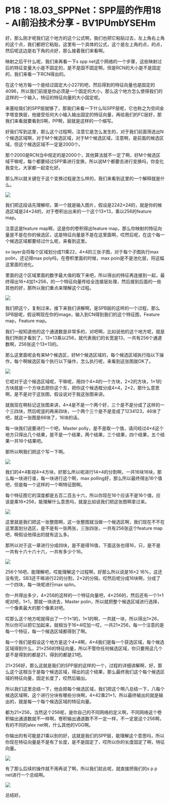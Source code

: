 # P18：18.03_SPPNet：SPP层的作用18 - AI前沿技术分享 - BV1PUmbYSEHm

好，那么刚才呢我们这个地方的这个公式啊，我们也把它粘贴过去，左上角右上角的这个点，我们都把它粘贴，这里有一个具体的公式，这个是左上角的点，的点，然后呢这边是右下角的点好，那么接着我们来看啊。

映射之后干什么呢，我们来再看一下s spp net这个网络的一个步骤，这些映射过后的特征变量大小是不固定的，是不是固不固定啊，但是RCN的大小是不是固定的，我们来看一下RCN得出的。

在这个地方每一个是经过固定大小227的吧，然后得到的特征向量也是固定的4096，所以我们前提是你必须是一个固定的大小，那么这个地方怎么使得我们的这样的一个输入，特征的特征向量的大小固定呢。

来塞给我们的SPP层就够了，那我们来看一下什么叫SPP层呢，它也称之为空间金字塔变换层，他接受任何大小输入输出固定的特征向量，再给我们的FC层好，那我们来看就要看到S啊，PP啊，层就是这样的一个缩写。

好我们写到这里，那么这个过程啊，注意它是怎么发生的，对于我们前面筛选出N个候选区域啊，对于M个候选区域，对于M个候选区域，注意啊，是前面的候选区域，但这个候选区域不一定是2000个。

那个2000是RCN当中规定的是2000个，其他算法就不一定了啊，好M个候选区域干嘛呢，每个都要经过SPP乘进行变换，所以说M个都要去进行变换吗，你变化我变化，大家都一起变化好。

那么所以就关键在于这个变换过程是怎么样的，我们来看到这里的一个解释就是什么。

![](img/9c3ebeea86e3284d2f496aed2b7ba1cc_1.png)

我们把这段话先理解呗，第一个就是输入图片，假设是2242×24的，就是你的候选区域是24×24的，对于卷积出出来的一个这个13×13，乘以256的feature map。

注意这是feature map啊，这是你的卷积得出feature map，那么你映射的特征向量是不是在你的候选区，这是特征向量是不是在这里面啊，哎然后呢，在这个每一个候选区域都要经过什么呢，来看到这里。

sv layer会将每个区域划分成11乘22，4×4的三张子图，对于每个子图执行max polin，还记得max poly吗，在卷积里面的时候，max poin是不是池化层，将这幅这里面的池化。

里面的这个区域里面的数字最大值的取下来吧，所以得出的特征再连接到一起，最终得出16+4加1×256，的一个特征向量传给全连接层处理，然后接到后面的一些其他的好，那所以我们重点来理解这个过程。



![](img/9c3ebeea86e3284d2f496aed2b7ba1cc_3.png)

我们把这个，复制过来，接下来我们讲解啊，是SPB层的这样的一个过程，那么SPB层呢，假设啊现在你的image，输入到CN得到我们的这个特征图，Feature map，Feature map。

我们一般知道他的这个通道数是非常多的，对吧啊，比如说他的这个地方呢，就是我们所刚才看到了，13×13乘以256，就代表我们的长宽是13，一共有256个通道数啊，256张这个13×13的。

那么这里面呢会有来M个候选区，好M个候选区域的，每个候选区域执行指以下操作，每个啊候选区每个执行以下操作，怎么执行呢，来看到这张图就OK了。



![](img/9c3ebeea86e3284d2f496aed2b7ba1cc_5.png)

它呢对于这个候选区域呢，干嘛呢，用四个4×4的一个方块，2×2的方块，1×1的方块就是一个方块去把你这个东，把你这个候选框分成4×4，2×2，那什么意思啊，是不是对于这张图，假设说对于我这张图来讲。

就我现在啊标记这张图来讲，4×4是不是一个两个好，三个是不是分成了这样的一个三四块，然后呢竖的再来四块，一个两个三个是不是变成了1234123，46块了吧，就这一张图是66块了，16块的话。

每一块我们说要进行一个吧，Master polly，是不是取一个值，请问经过4×4这个地方只得出几个结果，是不是一个结果，两个结果，三个结果，四个结果，五个结果一共16个结果吧。

那所以啊我们把这个写一下啊。

![](img/9c3ebeea86e3284d2f496aed2b7ba1cc_7.png)

我们的4×4影视4×4方块，好那么所以呢进行14×4的分割啊，一共16块16块，那么每一块进行谁，每一块进行这个啊，max polling好，那么所以最终得出16个值吧，但是每一个这样的一个啊特征图啊。

每个特征图它的深度都是五百二百五十六，所以你现在16个应该不是16个值，应该是乘16×256，能理解什么意思吗，就是比如说我们把这张图啊拿过来。



![](img/9c3ebeea86e3284d2f496aed2b7ba1cc_9.png)

这里就是我们把这一张整图啊，这一张整图就当做一个候选区啊，我们现在不不在这里面划分选区，是不是有一张两张，三张四张，一共有256张这个feature map吧，啊假设他得出的就有这么多。

那所以对于这一章进行分成四块，是不是得16值，下面这张也得16，只，是不是一共有十六十六十六，一共有多少个16。



![](img/9c3ebeea86e3284d2f496aed2b7ba1cc_11.png)

256个16吧，能理解吧，哎能理解这个过程啊，好那么所以说是16×2 16%，这还没有完，SB3还干嘛进行22的分割，2×2的分隔，哎然后呢分成16块啊，分成了一个四块，每一块呢进行max splin。

你一共得出多少，4×256的这样的一个特征向量吧，4×256的，然后还有一个1×1呢对吧，1×1，那就一块进去，Master polin，所以就把整个候选区域进行选择，一个像素最大的那个像素对吧。

哎那么这个地方呢就得出了一个1×1的，1×1的啊，一共就一块，所以得出1×26，所以你可以把它加起来，就相当于16+4哎加一哎，一共21×256，每一个注意的是每一个特征，每一个候选区域都得到了啊。

每一个我们是假设这个地方是这个4×4啊，4×4我们是每一个获选区域，每个候选区域得到什么，21×256的特征向量，所以不管你任何候选区域，你只要用这几个是不是得到的都是21，得到的都是21吧。

21×256好，那么这就是我们的SPP层的这样的一个，过程的详细讲解啊，好，那么这个这相当于是每个候选区域，得出的这个结果，那么最终我们这个每个候选区域的特征向量，固定长度了，哎然后输出。

所以我们这里总结一下，他会把每个候选区域，我们把这个啊八总结一下，八每个候选区域啊，这个进行分块有哪些分块啊，4×42乘21×1，所以最终输出的就是输出的，就是每一个每个候选区域的特征向量。

都为21×256，当然这个256呢，是你自己的不同网络的定义啊，不同网络这个卷积输出通道数就不一样啊，卷积输出通道数不不一定一样，不一定是这个256啊，有的不同的alex net啊，什么其他的VGG啊。

你输出的有可能是21乘以别的好，这就是我们的SPP层，能理解这个意思吗，所以你现在特征向量是不是有了长度，是不是固定了，哎所以你的长度固定了啊，特征向量。



![](img/9c3ebeea86e3284d2f496aed2b7ba1cc_13.png)

有了那么后续的操作就不用再说了啊，所以我们趁此呢，就直接把我们的s p p net进行一个总结啊。

![](img/9c3ebeea86e3284d2f496aed2b7ba1cc_15.png)

总结好。